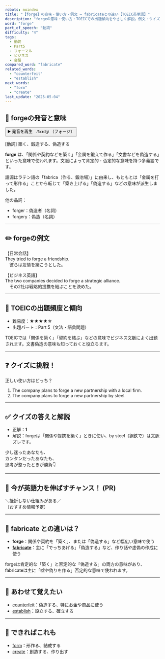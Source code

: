 ```yaml
---
robots: noindex
title: "【forge】の意味・使い方・例文 ― fabricateとの違い【TOEIC英単語】"
description: "forgeの意味・使い方・TOEICでの出題傾向をやさしく解説。例文・クイズ付きでfabricateとの違いもわかりやすく学べます。"
word: "forge"
part_of_speech: "動詞"
difficulty: "4"
tags:
  - 動詞
  - Part5
  - フォーマル
  - ビジネス
  - 会議
compared_word: "fabricate"
related_words:
  - "counterfeit"
  - "establish"
next_words:
  - "form"
  - "create"
last_update: "2025-05-04"
---
```


## 🔰 forgeの発音と意味

<button class="play-audio" onclick="playTTS('forge')">
  <span class="play-audio-main">
    ▶️ 発音を再生　/fɔːrdʒ/
  </span>
  <span class="play-audio-sub">
    （フォージ）
  </span>
</button>

[動詞] 築く、鍛造する、偽造する

**forge** は、「関係や契約などを築く」「金属を鍛えて作る」「文書などを偽造する」といった意味で使われます。文脈によって肯定的・否定的な意味を持つ多義語です。

語源はラテン語の「fabrica（作る、鍛冶場）」に由来し、もともとは「金属を打って形作る」ことから転じて「築き上げる」「偽造する」などの意味が派生しました。

他の品詞：  
- forger：偽造者（名詞）
- forgery：偽造（名詞）

---

## ✏️ forgeの例文

【日常会話】  
They tried to forge a friendship.  
　彼らは友情を築こうとした。

【ビジネス英語】  
The two companies decided to forge a strategic alliance.  
　その2社は戦略的提携を結ぶことを決めた。

---

## 🎯 TOEICの出題頻度と傾向

- 難易度：★★★★☆
- 出題パート：Part 5（文法・語彙問題）

TOEICでは「関係を築く」「契約を結ぶ」などの意味でビジネス文脈によく出題されます。文書偽造の意味も知っておくと役立ちます。

---

## ❓ クイズに挑戦！

正しい使い方はどっち？

1. The company plans to forge a new partnership with a local firm.  
2. The company plans to forge a new partnership by steel.

---

## ✅ クイズの答えと解説

- 正解：**1**
- 解説：forgeは「関係や提携を築く」ときに使い、by steel（鋼鉄で）は文脈ズレです。

少し迷ったあなたも、  
カンタンだったあなたも、  
思考が整ったときが勝負👇️

---

## 🚀 今が英語力を伸ばすチャンス！ (PR)

<div class="info-center">
＼挫折しない仕組みがある／<br>  
（おすすめ情報予定）
</div>

---

## 🤔  fabricate との違いは？

- **forge**：関係や契約を「築く」、または「偽造する」など幅広い意味で使う
- **[fabricate](/word/fabricate/)**：主に「でっちあげる」「偽造する」など、作り話や虚偽の作成に使う

forgeは肯定的な「築く」と否定的な「偽造する」の両方の意味があり、fabricateは主に「嘘や偽りを作る」否定的な意味で使われます。

---

## 🧩 あわせて覚えたい

- [counterfeit](/word/counterfeit/)：偽造する、特にお金や商品に使う
- [establish](/word/establish/)：設立する、確立する

---

## 📖 できればこれも

- [form](/word/form/)：形作る、結成する
- [create](/word/create/)：創造する、作り出す

<!-- cvid: aid33_bid35 -->

